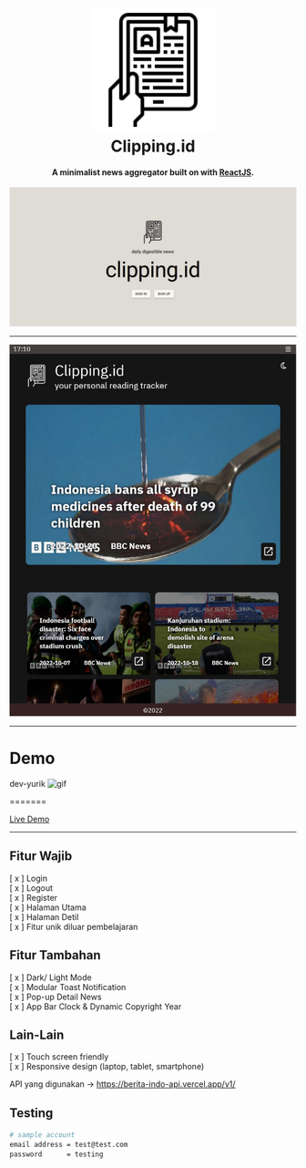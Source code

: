 <h1 align="center">
  <br>
    <img src="./logo.svg" alt="Markdownify" width="200" style="background-color: white; padding: 10px;border-radius: 10px;"></a>
  <br>
  Clipping.id
  <br>
</h1>

<h4 align="center">A minimalist news aggregator built on with <a href="https://reactjs.org/" target="_blank">ReactJS</a>.</h4>

![screenshot](./clipping.id_screenshot.png) 

***

![screenshot](./tablet-dark.png)

***

# Demo

dev-yurik
![gif](./demo_gif_compressed.gif)

=======


[Live Demo](https://is.gd/0PNYYT)

***

## Fitur Wajib

[ x ] Login  
[ x ] Logout  
[ x ] Register  
[ x ] Halaman Utama  
[ x ] Halaman Detil  
[ x ] Fitur unik diluar pembelajaran  


## Fitur Tambahan

[ x ] Dark/ Light Mode   
[ x ] Modular Toast Notification  
[ x ] Pop-up Detail News  
[ x ] App Bar Clock & Dynamic Copyright Year

## Lain-Lain

[ x ] Touch screen friendly  
[ x ] Responsive design (laptop, tablet, smartphone)

API yang digunakan -> https://berita-indo-api.vercel.app/v1/

## Testing

```bash
# sample account
email address = test@test.com
password      = testing
```

